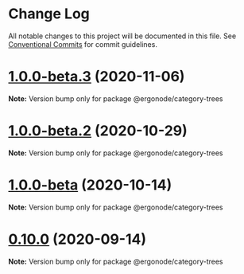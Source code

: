 # Change Log

All notable changes to this project will be documented in this file.
See [Conventional Commits](https://conventionalcommits.org) for commit guidelines.

# [1.0.0-beta.3](https://github.com/ergonode/frontend/compare/v1.0.0-beta.2...v1.0.0-beta.3) (2020-11-06)

**Note:** Version bump only for package @ergonode/category-trees





# [1.0.0-beta.2](https://github.com/ergonode/frontend/compare/v1.0.0-beta...v1.0.0-beta.2) (2020-10-29)

**Note:** Version bump only for package @ergonode/category-trees





# [1.0.0-beta](https://github.com/ergonode/frontend/compare/v0.10.0...v1.0.0-beta) (2020-10-14)

**Note:** Version bump only for package @ergonode/category-trees





# [0.10.0](https://github.com/ergonode/frontend/compare/v0.9.0...v0.10.0) (2020-09-14)

**Note:** Version bump only for package @ergonode/category-trees
